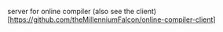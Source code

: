 server for online compiler
(also see the client) [https://github.com/theMillenniumFalcon/online-compiler-client]
